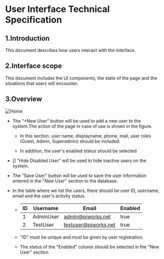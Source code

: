 # User Interface Technical Specification

## 1.Introduction
  This document describes how users interact with the interface.

## 2.Interface scope
This document includes the UI components, the state of the page and the situations that users will encounter.
## 3.Overview


![Home](https://lists.office.com/Images/969df1bb-97b6-44ef-9108-dc18a5fd96c2/298428f6-6729-4501-a9de-dcaf554877fe/T1RGZ5H7YQMWKPQXFLFIUG5UQ1/c2f1cb7e-5022-433a-93a2-1ac0b6ec1015)

* The "+New User" button will be used to add a new user to the system.The action of the page in case of use is shown in the figure.
 
  * In this section, user name, displayname, phone, mail, user roles (Guest, Admin, Superadmin) should be included.
  
  * In addition, the user's enabled status should be selected
    

*  [] "Hide Disabled User"  will be used to hide inactive users on the system.
   
* The "Save User" button will be used to save the user information entered in the "New User" section to the database.
  

  
* In the table where we list the users, there should be user ID, username, email and the user's activity status.
  
  * | ID  | Username  |Email   | Enabled  |
    | ------------ | ------------ | ------------ | ------------ |
    |  1 |AdminUser | admin@piworks.net  |  true |
    |  2 | TestUser  | testuser@piworks.net  | true  |

  * "ID" must be unique and must be given by user registration.
  
  *  The status of the "Enabled" column should be selected in the "New User" section.
    